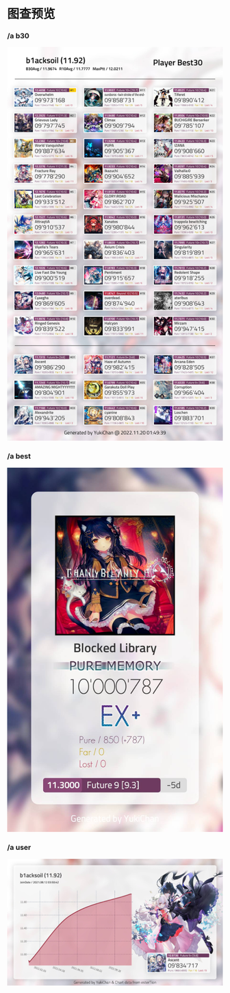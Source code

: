 # 图查预览

### /a b30
![/a b30](../images/b30.jpg)

### /a best
![/a best](../images/single.jpg)

### /a user
![/a user](../images/user.jpg)
